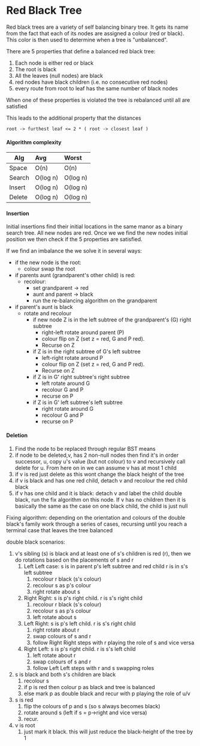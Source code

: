# Red Black Tree

Red black trees are a variety of self balancing binary tree. It gets its name from the fact that each of its nodes are assigned a colour (red or black). This color is then used to determine when a tree is "unbalanced".

There are 5 properties that define a balanced red black tree:
 1. Each node is either red or black
 2. The root is black
 3. All the leaves (null nodes) are black
 4. red nodes have black children (i.e. no consecutive red nodes)
 5. every route from root to leaf has the same number of black nodes 

When one of these properties is violated the tree is rebalanced until all are satisfied

This leads to the additional property that the distances

    root -> furthest leaf <= 2 * ( root -> closest leaf )
    
#### Algorithm complexity 

| Alg    | Avg      | Worst    |
| ------ |:---------|:-------- |
| Space  | O(n)     | O(n)     |
| Search | O(log n) | O(log n) |
| Insert | O(log n) | O(log n) |
| Delete | O(log n) | O(log n) |

#### Insertion

Initial insertions find their initial locations in the same manor as a binary search tree. All new nodes are red. Once we we find the new nodes initial position we then check if the 5 properties are satisfied.

If we find an imbalance the we solve it in several ways:

- if the new node is the root:
    - colour swap the root
- if parents aunt (grandparent's other child) is red:
    - recolour:
        - set grandparent -> red
        - aunt and parent -> black
        - run the re-balancing algorithm on the grandparent
- if parent's aunt is black
    - rotate and recolour
        - if new node Z is in the left subtree of the grandparent's (G) right subtree
            - right-left rotate around parent (P)
            - colour flip on Z (set z = red, G and P red).
            - Recurse on Z
        - if Z is in the right subtree of G's left subtree
            - left-right rotate around P
            - colour flip on Z (set z = red, G and P red).
            - Recurse on Z
        - if Z is in G' right subtree's right subtree
            - left rotate around G 
            - recolour G and P
            - recurse on P
         - if Z is in G' left subtree's left subtree
            - right rotate around G 
            - recolour G and P
            - recurse on P   
 
 
 #### Deletion 
1. Find the node to be replaced through regular BST means
2. if node to be deleted,v, has 2 non-null nodes then find it's in order successor, u, copy u's value (but not colour) to v and recursively call delete for u. From here on in we can assume v has at most 1 child
3. if v is red just delete as this wont change the black height of the tree
4. if v is black and has one red child, detach v and recolour the red child black
5. if v has one child and it is black: detach v and label the child double black, run the fix algorithm on this node. If v has no children then it is basically the same as the case on one black child, the child is just null
 
 Fixing algorithm: depending on the orientation and colours of the double black's family work through a series of cases, recursing until you reach a terminal case that leaves the tree balanced
 
 double black scenarios:
 
1. v's sibling (s) is black and at least one of s's children is red (r), then we do rotations based on the placements of s and r
   1. Left Left case: s is in parent p's left subtree and red child r is in s's left subtree
        1. recolour r black (s's colour)
        2. recolour s as p's colour
        3. right rotate about s
   2. Right Right: s is p's right child. r is s's right child
        1. recolour r black (s's colour)
        2. recolour s as p's colour
        3. left rotate about s
   3. Left Right: s is p's left child. r is s's right child
        1. right rotate about r
        2. swap colours of s and r
        3. follow Right Right steps with r playing the role of s and vice versa
   4. Right Left: s is p's right child. r is s's left child
        1. left rotate about r
        2. swap colours of s and r
        3. follow Left Left steps with r and s swapping roles
2. s is black and both s's children are black
   1. recolour s
   2. if p is red then colour p as black and tree is balanced
   3. else mark p as double black and recur with p playing the role of u/v
3. s is red
   1. flip the colours of p and s (so s always becomes black)
   2. rotate around s (left if s = p->right and vice versa)
   2. recur.
4. v is root
   1. just mark it black. this will just reduce the black-height of the tree by 1
 
